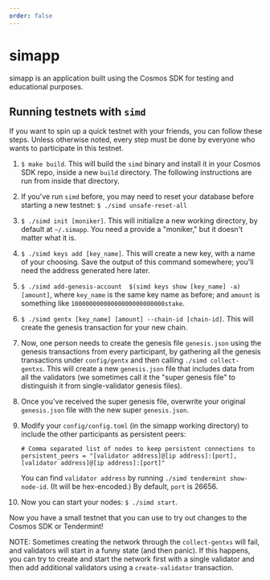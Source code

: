 ```yaml
---
order: false
---
```


# simapp

simapp is an application built using the Cosmos SDK for testing and educational purposes.

## Running testnets with `simd`

If you want to spin up a quick testnet with your friends, you can follow these steps.
Unless otherwise noted, every step must be done by everyone who wants to participate
in this testnet.

1. `$ make build`. This will build the `simd` binary and install it in your Cosmos SDK repo,
    inside a new `build` directory. The following instructions are run from inside
    that directory.
2. If you've run `simd` before, you may need to reset your database before starting a new
    testnet: `$ ./simd unsafe-reset-all`
3. `$ ./simd init [moniker]`. This will initialize a new working directory, by default at
    `~/.simapp`. You need a provide a "moniker," but it doesn't matter what it is.
4. `$ ./simd keys add [key_name]`. This will create a new key, with a name of your choosing.
    Save the output of this command somewhere; you'll need the address generated here later.
5. `$ ./simd add-genesis-account  $(simd keys show [key_name] -a) [amount]`, where `key_name`
    is the same key name as before; and `amount` is something like `10000000000000000000000000stake`.
6. `$ ./simd gentx [key_name] [amount] --chain-id [chain-id]`. This will create the
    genesis transaction for your new chain.
7. Now, one person needs to create the genesis file `genesis.json` using the genesis transactions
   from every participant, by gathering all the genesis transactions under `config/gentx` and then
   calling `./simd collect-gentxs`. This will create a new `genesis.json` file that includes data
   from all the validators (we sometimes call it the "super genesis file" to distinguish it from
   single-validator genesis files).
8. Once you've received the super genesis file, overwrite your original `genesis.json` file with
    the new super `genesis.json`.
9. Modify your `config/config.toml` (in the simapp working directory) to include the other participants as
    persistent peers:

    ```
    # Comma separated list of nodes to keep persistent connections to
    persistent_peers = "[validator address]@[ip address]:[port],[validator address]@[ip address]:[port]"
    ```

    You can find `validator address` by running `./simd tendermint show-node-id`. (It will be hex-encoded.)
    By default, `port` is 26656.
10. Now you can start your nodes: `$ ./simd start`.

Now you have a small testnet that you can use to try out changes to the Cosmos SDK or Tendermint!

NOTE: Sometimes creating the network through the `collect-gentxs` will fail, and validators will start
in a funny state (and then panic). If this happens, you can try to create and start the network first
with a single validator and then add additional validators using a `create-validator` transaction.